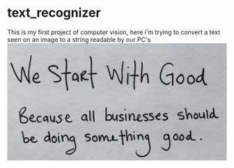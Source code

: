 # text_recognizer
This is my first project of computer vision, here i'm trying to convert a text seen on an image to a string readable by our PC's
![first_text_image](resources/img/img1.jpg)
